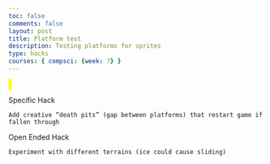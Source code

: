 ```yaml
---
toc: false
comments: false
layout: post
title: Platform test
description: Testing platforms for sprites
type: hacks
courses: { compsci: {week: 7} }
---
```

<style>
    #canvas {
        margin: 0;
        border: 3px solid yellow;
    }
</style>
<canvas id="canvas"></canvas>
<script>
    // Create empty canvas
    let canvas = document.getElementById('canvas');
    let c = canvas.getContext('2d');
    // Set the canvas dimensions
    canvas.width = 700;
    canvas.height = 700;
    // Define gravity value
    let gravity = 3.8;
    // Define the Player class
    class Player {
        constructor() {
            // Initial position and velocity of the player
            this.position = {
                x: 100,
                y: 600,
            };
            this.velocity = {
                x: 0,
                y: 0,
            };
            // Dimensions of the player
            this.width = 50;
            this.height = 50;
        }
        // Method to draw the player on the canvas
        draw() {
            c.fillStyle = 'pink';
            c.fillRect(this.position.x, this.position.y, this.width, this.height);
        }
        // Method to update the players position and velocity
        update() {
            this.draw();
            this.position.y += this.velocity.y;
            this.position.x += this.velocity.x;
            // Apply gravity if player is not at the bottom
            if (this.position.y + this.height + this.velocity.y <= canvas.height)
                this.velocity.y += gravity;
            else
                this.velocity.y = 0;
        }
    }
    //--
    // NEW CODE - PLATFORM
    //--
    // Define the Platform class
    class Platform {
        constructor(image) {
            // Initial position of the platform
            this.position = {
                x: 0,
                y: 500
            }
            this.image = image;
            this.width = 118;
            this.height = 31;
        }
        // Method to draw the platform on the canvas
        draw() {
            c.drawImage(this.image, this.position.x, this.position.y, this.width, this.height);
        }
    }
    class Platform2 {
        constructor(image) {
            // Initial position of the platform
            this.position2 = {
                x: 650,
                y: 500
            }
            this.image2 = image2;
            this.width2 = 508;
            this.height2 = 64;
        }
        // Method to draw the platform on the canvas
        draw() {
            c.drawImage(this.image2, this.position2.x, this.position2.y, this.width2, this.height2);
        }
    }
    //--
    // NEW CODE - CREATE PLATFORM OBJECT WITH IMAGE
    //--
    // Load platform image
    let image = new Image();
    image.src = "{{site.baseurl}}/images/bubbleyum.png"
    let image2 = new Image();
    image2.src = "{{site.baseurl}}/images/starburst.png"
    // Create a platform object
    let platform = new Platform(image);
    let platform2 = new Platform(image2);
    // Create a player object
    player = new Player();
    // Define keyboard keys and their states
    let keys = {
        right: {
            pressed: false
        },
        left: {
            pressed: false
        }
    }

    // Animation function to continuously update and render the canvas
    function animate() {
        requestAnimationFrame(animate);
        c.clearRect(0, 0, canvas.width, canvas.height);
        //--
        // NEW CODE - DRAW PLATFORM
        //--
        platform.draw();
        player.update();
        // Control players horizontal movement
        if (keys.right.pressed && player.position.x + player.width <= canvas.width - 50) {
            player.velocity.x = 15;
        } else if (keys.left.pressed && player.position.x >= 50) {
            player.velocity.x = -15;
        } else {
            player.velocity.x = 0;
        }
        //--
        // NEW CODE  - PLATFORM COLLISIONS
        //--
        // Check for collision between player and platform
        if (
            player.position.y + player.height <= platform.position.y &&
            player.position.y + player.height + player.velocity.y >= platform.position.y &&
            player.position.x + player.width >= platform.position.x &&
            player.position.x <= platform.position.x + platform.width
        ) {
            player.velocity.y = 0;
        }
    }
    // Start the animation loop
    animate();


    


    // Event listener for keydown events
    addEventListener('keydown', ({ keyCode }) => {
        switch (keyCode) {
            case 65:
                console.log('left');
                keys.left.pressed = true;
                break;
            case 83:
                console.log('down');
                break;
            case 68:
                console.log('right');
                keys.right.pressed = true;
                break;
            case 87:
                console.log('up');
                player.velocity.y -= 20;
                break;
        }
    });
    // Event listener for keyup events
    addEventListener('keyup', ({ keyCode }) => {
        switch (keyCode) {
            case 65:
                console.log('left');
                keys.left.pressed = false;
                break;
            case 83:
                console.log('down');
                break;
            case 68:
                console.log('right');
                keys.right.pressed = false;
                break;
            case 87:
                console.log('up');
                player.velocity.y = -20;
                break;
        }
    })
</script>



Specific Hack

    Add creative “death pits” (gap between platforms) that restart game if fallen through

Open Ended Hack

    Experiment with different terrains (ice could cause sliding)

